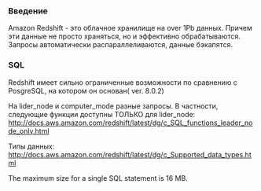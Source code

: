 ### Введение

Amazon Redshift - это облачное хранилище на over 1Pb данных.
Причем эти данные не просто храняться, но и эффективно обрабатываются.
Запросы автоматически распараллеливаются, данные бэкапятся.


### SQL

Redshift имеет сильно ограниченные возможности по сравнению с PosgreSQL,
на котором он основан( ver. 8.0.2)

На lider_node и computer_mode разные запросы. В частности, следующие функции доступны
ТОЛЬКО для lider_node:
http://docs.aws.amazon.com/redshift/latest/dg/c_SQL_functions_leader_node_only.html


Типы данных:
http://docs.aws.amazon.com/redshift/latest/dg/c_Supported_data_types.html





The maximum size for a single SQL statement is 16 MB.
